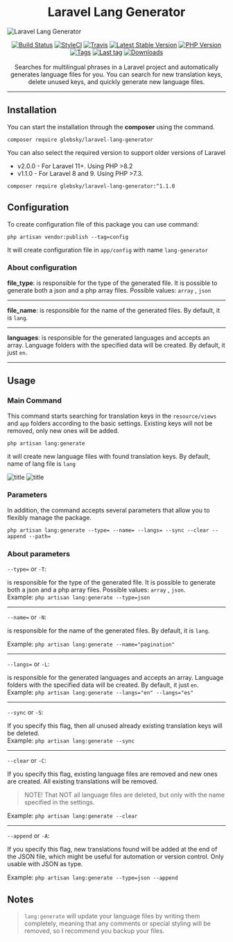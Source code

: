 <h1 align="center">Laravel Lang Generator</h1>

<img src="https://i.imgur.com/SALwcKf.png" alt="Laravel Lang Generator">
<p align="center">
<a href="https://travis-ci.org/glebsky/laravel-lang-generator"><img src="https://app.travis-ci.com/Glebsky/laravel-lang-generator.svg?branch=main" alt="Build Status"></a>
<a href="https://styleci.io/repos/440089612"><img src="https://github.styleci.io/repos/440089612/shield?style=flat" alt="StyleCI"></a>
<a href="https://packagist.org/packages/glebsky/laravel-lang-generator"><img src="https://badgen.net/travis/glebsky/laravel-lang-generator" alt="Travis"></a>
<a href="https://packagist.org/packages/glebsky/laravel-lang-generator"><img src="https://badgen.net/github/release/glebsky/laravel-lang-generator/stable" alt="Latest Stable Version"></a>
<a href="https://packagist.org/packages/glebsky/laravel-lang-generator"><img src="https://badgen.net/packagist/php/glebsky/laravel-lang-generator" alt="PHP Version"></a>
<a href="https://packagist.org/packages/glebsky/laravel-lang-generator"><img src="https://badgen.net/github/tags/glebsky/laravel-lang-generator" alt="Tags"></a>
<a href="https://packagist.org/packages/glebsky/laravel-lang-generator"><img src="https://badgen.net/github/tag/glebsky/laravel-lang-generator" alt="Last tag"></a>
<a href="https://packagist.org/packages/glebsky/laravel-lang-generator"><img src="https://badgen.net/packagist/dt/glebsky/laravel-lang-generator" alt="Downloads"></a>
<br>
<br>
Searches for multilingual phrases in a Laravel project and automatically generates language files for you. You can search for new translation keys, delete unused keys, and quickly generate new language files.
</p>

---

## Installation

You can start the installation through the <b>composer</b> using the command.

```
composer require glebsky/laravel-lang-generator
```
You can also select the required version to support older versions of Laravel

 - v2.0.0 - For Laravel 11+. Using PHP >8.2
 - v1.1.0 - For Laravel 8 and 9. Using PHP >7.3.
```
composer require glebsky/laravel-lang-generator:^1.1.0
```

## Configuration
To create configuration file of this package you can use command:

```
php artisan vendor:publish --tag=config
```
It will create configuration file in `app/config` with name `lang-generator`

### About configuration

<b>file_type</b>: is responsible for the type of the generated file. It is possible to generate both a json and a php array files. Possible values: `array` , `json`

---

<b>file_name</b>: is responsible for the name of the generated files. By default, it is `lang`.

---

<b>languages</b>:  is responsible for the generated languages and accepts an array. Language folders with the specified data will be created. By default, it just `en`.

---

## Usage

### Main Command

This command starts searching for translation keys in the `resource/views` and `app` folders according to the basic settings.
Existing keys will not be removed, only new ones will be added.

```
php artisan lang:generate
```
it will create new language files with found translation keys.
By default, name of lang file is `lang`

![title](https://i.imgur.com/hvDrlVO.jpeg)
![title](https://i.imgur.com/GolZehZ.png)

### Parameters

In addition, the command accepts several parameters that allow you to flexibly manage the package.
```
php artisan lang:generate --type= --name= --langs= --sync --clear --append --path=
```
### About parameters 

`--type=` or `-T`:

is responsible for the type of the generated file. It is possible to generate both a json and a php array files. Possible values: `array` , `json`. <br>Example: `php artisan lang:generate --type=json`

---

`--name=` or `-N`:

is responsible for the name of the generated files. By default, it is `lang`. 

Example: `php artisan lang:generate --name="pagination"`

---

`--langs=` or `-L`:

is responsible for the generated languages and accepts an array. Language folders with the specified data will be created. By default, it just `en`. <br>Example: `php artisan lang:generate --langs="en" --langs="es"`

---

`--sync` or `-S`:

If you specify this flag, then all unused already existing translation keys will be deleted. <br>Example: `php artisan lang:generate --sync`

---

`--clear` or `-C`:

If you specify this flag, existing language files are removed and new ones are created. All existing translations will be removed.

> NOTE! That NOT all language files are deleted, but only with the name specified in the settings.

Example: `php artisan lang:generate --clear`

---

`--append` or `-A`:

If you specify this flag, new translations found will be added at the end of the JSON file, which might be useful for automation or version control. Only usable with JSON as type.

Example: `php artisan lang:generate --type=json --append`

## Notes
> `lang:generate` will update your language files by writing them completely, meaning that any comments or special styling will be removed, so I recommend you backup your files.
